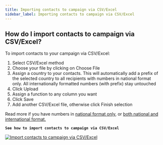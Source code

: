 ```yaml
---
title: Importing contacts to campaign via CSV/Excel
sidebar_label: Importing contacts to campaign via CSV/Excel
---
```


## How do I import contacts to campaign via CSV/Excel?
To import contacts to your campaign via CSV/Excel:
1.	Select CSV/Excel method
2.	Choose your file by clicking on Choose File
3.	Assign a country to your contacts. This will automatically add a prefix of the selected country to all recipients with numbers in national format only. All internationally formatted numbers (with prefix) stay untouched
4.	Click Upload
5.	Assign a function to any column you want
6.	Click Save
7.	Add another CSV/Excel file, otherwise click Finish selection

Read more if you have numbers in [national format only](assigning-country-to-contacts.md#i-have-my-contact-numbers-in-national-format-only), or [both national and international format.](assigning-country-to-contacts.md#i-have-my-contact-numbers-in-both-national-and-international-formats)


**`See how to import contacts to campaign via CSV/Excel`**

[![Import contacts to campaign via CSV/Excel](https://img.youtube.com/vi/JKmr8OgRLaM/hqdefault.jpg)](https://www.youtube.com/watch?v=JKmr8OgRLaM)
